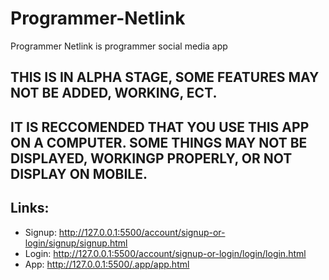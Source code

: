 # Programmer-Netlink
Programmer Netlink is programmer social media app

## THIS IS IN ALPHA STAGE, SOME FEATURES MAY NOT BE ADDED, WORKING, ECT.
## IT IS RECCOMENDED THAT YOU USE THIS APP ON A COMPUTER. SOME THINGS MAY NOT BE DISPLAYED, WORKINGP PROPERLY, OR NOT DISPLAY ON MOBILE.

## Links:
* Signup: http://127.0.0.1:5500/account/signup-or-login/signup/signup.html
* Login: http://127.0.0.1:5500/account/signup-or-login/login/login.html
* App: http://127.0.0.1:5500/.app/app.html
